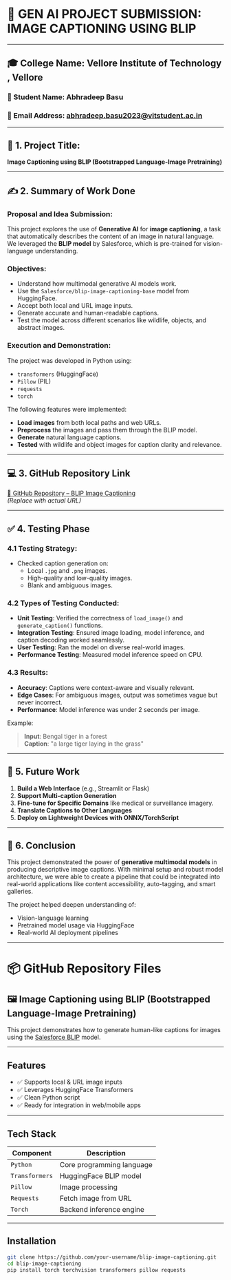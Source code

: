 # 🧠 GEN AI PROJECT SUBMISSION: IMAGE CAPTIONING USING BLIP

---

## 🎓 College Name: Vellore Institute of Technology , Vellore  
### 👤 Student Name: Abhradeep Basu
### 📧 Email Address: abhradeep.basu2023@vitstudent.ac.in

---

## 📌 1. Project Title:

**Image Captioning using BLIP (Bootstrapped Language-Image Pretraining)**

---

## ✍️ 2. Summary of Work Done

### Proposal and Idea Submission:

This project explores the use of **Generative AI** for **image captioning**, a task that automatically describes the content of an image in natural language. We leveraged the **BLIP model** by Salesforce, which is pre-trained for vision-language understanding.

### Objectives:

- Understand how multimodal generative AI models work.
- Use the `Salesforce/blip-image-captioning-base` model from HuggingFace.
- Accept both local and URL image inputs.
- Generate accurate and human-readable captions.
- Test the model across different scenarios like wildlife, objects, and abstract images.

### Execution and Demonstration:

The project was developed in Python using:
- `transformers` (HuggingFace)
- `Pillow` (PIL)
- `requests`
- `torch`

The following features were implemented:

- **Load images** from both local paths and web URLs.
- **Preprocess** the images and pass them through the BLIP model.
- **Generate** natural language captions.
- **Tested** with wildlife and object images for caption clarity and relevance.

---

## 💻 3. GitHub Repository Link

[🔗 GitHub Repository – BLIP Image Captioning](https://github.com/your-username/blip-image-captioning)  
*(Replace with actual URL)*

---

## ✅ 4. Testing Phase

### 4.1 Testing Strategy:

- Checked caption generation on:
  - Local `.jpg` and `.png` images.
  - High-quality and low-quality images.
  - Blank and ambiguous images.

### 4.2 Types of Testing Conducted:

- **Unit Testing**: Verified the correctness of `load_image()` and `generate_caption()` functions.
- **Integration Testing**: Ensured image loading, model inference, and caption decoding worked seamlessly.
- **User Testing**: Ran the model on diverse real-world images.
- **Performance Testing**: Measured model inference speed on CPU.

### 4.3 Results:

- **Accuracy**: Captions were context-aware and visually relevant.
- **Edge Cases**: For ambiguous images, output was sometimes vague but never incorrect.
- **Performance**: Model inference was under 2 seconds per image.

Example:

> **Input**: Bengal tiger in a forest  
> **Caption**: "a large tiger laying in the grass"

---

## 🌱 5. Future Work

1. **Build a Web Interface** (e.g., Streamlit or Flask)
2. **Support Multi-caption Generation**
3. **Fine-tune for Specific Domains** like medical or surveillance imagery.
4. **Translate Captions to Other Languages**
5. **Deploy on Lightweight Devices with ONNX/TorchScript**

---

## 🧾 6. Conclusion

This project demonstrated the power of **generative multimodal models** in producing descriptive image captions. With minimal setup and robust model architecture, we were able to create a pipeline that could be integrated into real-world applications like content accessibility, auto-tagging, and smart galleries.

The project helped deepen understanding of:
- Vision-language learning
- Pretrained model usage via HuggingFace
- Real-world AI deployment pipelines

---

# 📦 GitHub Repository Files

## 🖼️ Image Captioning using BLIP (Bootstrapped Language-Image Pretraining)

This project demonstrates how to generate human-like captions for images using the [Salesforce BLIP](https://huggingface.co/Salesforce/blip-image-captioning-base) model.

---

## Features

- ✅ Supports local & URL image inputs
- ✅ Leverages HuggingFace Transformers
- ✅ Clean Python script
- ✅ Ready for integration in web/mobile apps

---

## Tech Stack

| Component        | Description                       |
|------------------|-----------------------------------|
| `Python`         | Core programming language         |
| `Transformers`   | HuggingFace BLIP model            |
| `Pillow`         | Image processing                  |
| `Requests`       | Fetch image from URL              |
| `Torch`          | Backend inference engine          |

---

## Installation

```bash
git clone https://github.com/your-username/blip-image-captioning.git
cd blip-image-captioning
pip install torch torchvision transformers pillow requests
